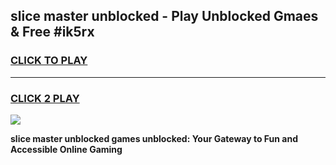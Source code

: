 
## slice master unblocked - Play Unblocked Gmaes & Free #ik5rx
<h3>
<a href="https://news.freeplayer.one?title=slice_master_unblocked&ref=03M">CLICK TO PLAY</a></h3>
<hr>

<h3>
<a href="https://news.freeplayer.one?title=slice_master_unblocked&ref=03M">CLICK 2 PLAY</a>
  
</h3>

<a href="https://news.freeplayer.one?title=slice_master_unblocked&ref=03M"><img src="https://clearcache.store/games.png"></a>


**slice master unblocked games unblocked: Your Gateway to Fun and Accessible Online Gaming**
